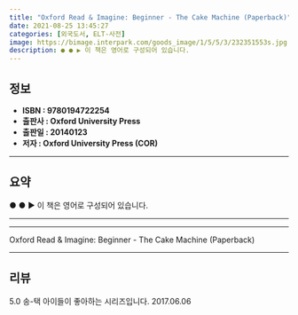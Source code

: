```yaml
---
title: "Oxford Read & Imagine: Beginner - The Cake Machine (Paperback)"
date: 2021-08-25 13:45:27
categories: [외국도서, ELT-사전]
image: https://bimage.interpark.com/goods_image/1/5/5/3/232351553s.jpg
description: ● ● ▶ 이 책은 영어로 구성되어 있습니다.
---
```


## **정보**

- **ISBN : 9780194722254**
- **출판사 : Oxford University Press**
- **출판일 : 20140123**
- **저자 : Oxford University Press (COR)**

------



## **요약**

●  ●  ▶ 이 책은 영어로 구성되어 있습니다.

------



------


Oxford Read & Imagine: Beginner - The Cake Machine (Paperback) 

------


## **리뷰** 

5.0 송-택 아이들이 좋아하는 시리즈입니다. 2017.06.06 <br/>